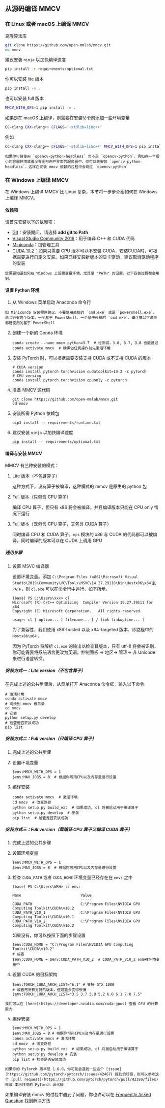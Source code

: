 ## 从源码编译 MMCV

### 在 Linux 或者 macOS 上编译 MMCV

克隆算法库

```bash
git clone https://github.com/open-mmlab/mmcv.git
cd mmcv
```

建议安装 `ninja` 以加快编译速度

```bash
pip install -r requirements/optional.txt
```

你可以安装 lite 版本

```bash
pip install -e .
```

也可以安装 full 版本

```bash
MMCV_WITH_OPS=1 pip install -e .
```

如果是在 macOS 上编译，则需要在安装命令前添加一些环境变量

```bash
CC=clang CXX=clang++ CFLAGS='-stdlib=libc++'
```

例如

```bash
CC=clang CXX=clang++ CFLAGS='-stdlib=libc++' MMCV_WITH_OPS=1 pip install -e .
```

```{note}
如果你打算使用 `opencv-python-headless` 而不是 `opencv-python`，例如在一个很小的容器环境或者没有图形用户界面的服务器中，你可以先安装 `opencv-python-headless`，这样在安装 mmcv 依赖的过程中会跳过 `opencv-python`
```
### 在 Windows 上编译 MMCV

在 Windows 上编译 MMCV 比 Linux 复杂，本节将一步步介绍如何在 Windows 上编译 MMCV。

#### 依赖项

请首先安装以下的依赖项：

- [Git](https://git-scm.com/download/win)：安装期间，请选择 **add git to Path**
- [Visual Studio Community 2019](https://visualstudio.microsoft.com)：用于编译 C++ 和 CUDA 代码
- [Miniconda](https://docs.conda.io/en/latest/miniconda.html)：包管理工具
- [CUDA 10.2](https://developer.nvidia.com/cuda-10.2-download-archive)：如果只需要 CPU 版本可以不安装 CUDA，安装CUDA时，可根据需要进行自定义安装。如果已经安装新版本的显卡驱动，建议取消驱动程序的安装

```{note}
您需要知道如何在 Windows 上设置变量环境，尤其是 "PATH" 的设置，以下安装过程都会用到。
```

#### 设置 Python 环境

1. 从 Windows 菜单启动 Anaconda 命令行

```{note}
如 Miniconda 安装程序建议，不要使用原始的 `cmd.exe` 或是 `powershell.exe`。命令行有两个版本，一个基于 PowerShell，一个基于传统的 `cmd.exe`。请注意以下说明都是使用的基于 PowerShell
```

2. 创建一个新的 Conda 环境

    ```shell
    conda create --name mmcv python=3.7  # 经测试，3.6, 3.7, 3.8 也能通过
    conda activate mmcv  # 确保做任何操作前先激活环境
    ```

3. 安装 PyTorch 时，可以根据需要安装支持 CUDA 或不支持 CUDA 的版本

    ```shell
    # CUDA version
    conda install pytorch torchvision cudatoolkit=10.2 -c pytorch
    # CPU version
    conda install pytorch torchvision cpuonly -c pytorch
    ```

4. 准备 MMCV 源代码

    ```shell
    git clone https://github.com/open-mmlab/mmcv.git
    cd mmcv
    ```

5. 安装所需 Python 依赖包

    ```shell
    pip3 install -r requirements/runtime.txt
    ```

6. 建议安装 `ninja` 以加快编译速度

    ```bash
    pip install -r requirements/optional.txt
    ```

#### 编译与安装 MMCV

MMCV 有三种安装的模式：

1. Lite 版本（不包含算子）

    这种方式下，没有算子被编译，这种模式的 mmcv 是原生的 python 包

2. Full 版本（只包含 CPU 算子）

    编译 CPU 算子，但只有 x86 将会被编译，并且编译版本只能在 CPU only 情况下运行

3. Full 版本（既包含 CPU 算子，又包含 CUDA 算子）

    同时编译 CPU 和 CUDA 算子，`ops` 模块的 x86 与 CUDA 的代码都可以被编译。同时编译的版本可以在 CUDA 上调用 GPU

##### 通用步骤

1. 设置 MSVC 编译器

    设置环境变量。添加 `C:\Program Files (x86)\Microsoft Visual Studio\2019\Community\VC\Tools\MSVC\14.27.29110\bin\Hostx86\x64` 到 `PATH`，则 `cl.exe` 可以在命令行中运行，如下所示。

    ```none
    (base) PS C:\Users\xxx> cl
    Microsoft (R) C/C++ Optimizing  Compiler Version 19.27.29111 for x64
    Copyright (C) Microsoft Corporation.   All rights reserved.

    usage: cl [ option... ] filename... [ / link linkoption... ]
    ```

    为了兼容性，我们使用 x86-hosted 以及 x64-targeted 版本，即路径中的 `Hostx86\x64` 。

    因为 PyTorch 将解析 `cl.exe` 的输出以检查其版本，只有 utf-8 将会被识别，你可能需要将系统语言更改为英语。控制面板 -> 地区-> 管理-> 非 Unicode 来进行语言转换。

##### 安装方式一：Lite version（不包含算子）

在完成上述的公共步骤后，从菜单打开 Anaconda 命令框，输入以下命令

```shell
# 激活环境
conda activate mmcv
# 切换到 mmcv 根目录
cd mmcv
# 安装
python setup.py develop
# 检查是否安装成功
pip list
```

##### 安装方式二：Full version（只编译 CPU 算子）

1. 完成上述的公共步骤

2. 设置环境变量

    ```shell
    $env:MMCV_WITH_OPS = 1
    $env:MAX_JOBS = 8  # 根据你可用CPU以及内存量进行设置
    ```

3. 编译安装

    ```shell
    conda activate mmcv  # 激活环境
    cd mmcv  # 改变路径
    python setup.py build_ext  # 如果成功, cl 将被启动用于编译算子
    python setup.py develop  # 安装
    pip list  # 检查是否安装成功
    ```

##### 安装方式三：Full version（既编译 CPU 算子又编译 CUDA 算子）

1. 完成上述的公共步骤

2. 设置环境变量

    ```shell
    $env:MMCV_WITH_OPS = 1
    $env:MAX_JOBS = 8  # 根据你可用CPU以及内存量进行设置
    ```

3.  检查 `CUDA_PATH` 或者 `CUDA_HOME` 环境变量已经存在在 `envs` 之中

    ```none
    (base) PS C:\Users\WRH> ls env:

    Name                           Value
    ----                           -----
    CUDA_PATH                      C:\Program Files\NVIDIA GPU Computing Toolkit\CUDA\v10.2
    CUDA_PATH_V10_1                C:\Program Files\NVIDIA GPU Computing Toolkit\CUDA\v10.1
    CUDA_PATH_V10_2                C:\Program Files\NVIDIA GPU Computing Toolkit\CUDA\v10.2
    ```

    如果没有，你可以按照下面的步骤设置

    ```shell
    $env:CUDA_HOME = "C:\Program Files\NVIDIA GPU Computing Toolkit\CUDA\v10.2"
    # 或者
    $env:CUDA_HOME = $env:CUDA_PATH_V10_2  # CUDA_PATH_V10_2 已经在环境变量中
    ```

4. 设置 CUDA 的目标架构

    ```shell
    $env:TORCH_CUDA_ARCH_LIST="6.1" # 支持 GTX 1080
    # 或者用所有支持的版本，但可能会变得很慢
    $env:TORCH_CUDA_ARCH_LIST="3.5 3.7 5.0 5.2 6.0 6.1 7.0 7.5"
    ```

```{note}
我们可以在 [here](https://developer.nvidia.com/cuda-gpus) 查看 GPU 的计算能力
```

5. 编译安装

    ```shell
    $env:MMCV_WITH_OPS = 1
    $env:MAX_JOBS = 8 # 根据你可用CPU以及内存量进行设置
    conda activate mmcv # 激活环境
    cd mmcv  # 改变路径
    python setup.py build_ext  # 如果成功, cl 将被启动用于编译算子
    python setup.py develop # 安装
    pip list # 检查是否安装成功
    ```

```{note}
如果你的 PyTorch 版本是 1.6.0，你可能会遇到一些这个 [issue](https://github.com/pytorch/pytorch/issues/42467) 提到的错误，则可以参考这个 [pull request](https://github.com/pytorch/pytorch/pull/43380/files) 修改 本地环境的 PyTorch 源代码
```

如果编译安装 mmcv 的过程中遇到了问题，你也许可以在 [Frequently Asked Question](../faq.html) 找到解决方法
